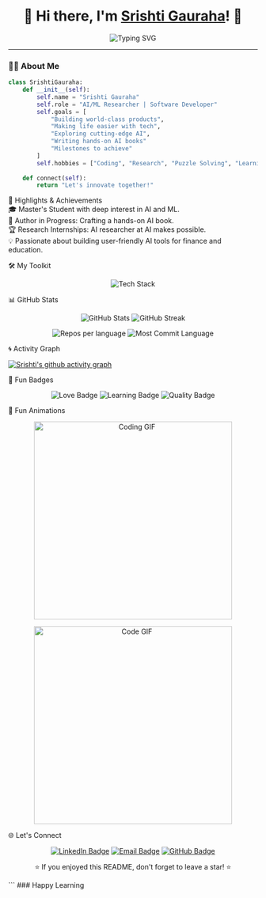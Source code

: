 <h1 align="center">👋 Hi there, I'm <a href="https://www.linkedin.com/in/srishti-gauraha/" target="_blank">Srishti Gauraha</a>! 🚀</h1>

<p align="center">
  <img src="https://readme-typing-svg.demolab.com?font=Fira+Code&weight=600&size=24&pause=1000&color=0099FF&width=435&lines=AI+Researcher+%7C+Software+Developer;Machine+Learning+Enthusiast+%7C+Problem+Solver;Building+for+the+Future!+%F0%9F%9A%80" alt="Typing SVG" />
</p>

---

### 🧑‍💻 About Me  
```python
class SrishtiGauraha:
    def __init__(self):
        self.name = "Srishti Gauraha"
        self.role = "AI/ML Researcher | Software Developer"
        self.goals = [
            "Building world-class products",
            "Making life easier with tech",
            "Exploring cutting-edge AI",
            "Writing hands-on AI books"
            "Milestones to achieve"
        ]
        self.hobbies = ["Coding", "Research", "Puzzle Solving", "Learning New Tech"]
    
    def connect(self):
        return "Let's innovate together!"
 ```
🌟 Highlights & Achievements<br>
 🎓 Master's Student with deep interest in AI and ML.<br>
 📘 Author in Progress: Crafting a hands-on AI book.<br>
 🏆 Research Internships: AI researcher at AI makes possible.<br>
 💡 Passionate about building user-friendly AI tools for finance and education.


🛠️ My Toolkit
<p align="center"> <img src="https://skillicons.dev/icons?i=python,js,react,nodejs,django,flask,tensorflow,pytorch,docker,kubernetes,git,github,html,css,sql,linux,vscode&theme=dark" alt="Tech Stack" /> </p>


📊 GitHub Stats
<p align="center"> <img src="https://github-readme-stats.vercel.app/api?username=Srishti44-g&show_icons=true&theme=github_dark&hide_border=true" alt="GitHub Stats" /> <img src="https://github-readme-streak-stats.herokuapp.com?user=Srishti44-g&theme=github-dark-blue&hide_border=true" alt="GitHub Streak" /> </p> <p align="center"> <img src="https://github-profile-summary-cards.vercel.app/api/cards/repos-per-language?username=Srishti44-g&theme=github_dark" alt="Repos per language" /> <img src="https://github-profile-summary-cards.vercel.app/api/cards/most-commit-language?username=Srishti44-g&theme=github_dark" alt="Most Commit Language" /> </p>

🌀 Activity Graph

[![Srishti's github activity graph](https://github-readme-activity-graph.vercel.app/graph?username=Srishti44-g&bg_color=fffff0&color=708090&line=24292e&point=24292e&area=true&hide_border=true)](https://github.com/ashutosh00710/github-readme-activity-graph)

🎉 Fun Badges
<p align="center"> <img src="https://img.shields.io/badge/Made%20With-Love-%23ff69b4?style=for-the-badge&logo=heart&logoColor=white" alt="Love Badge" /> <img src="https://img.shields.io/badge/Always-Learning-%2300C853?style=for-the-badge&logo=read-the-docs&logoColor=white" alt="Learning Badge" /> <img src="https://img.shields.io/badge/Focused%20On-Quality-%23FFD700?style=for-the-badge&logo=star&logoColor=white" alt="Quality Badge" /> </p>

🔮 Fun Animations
<p align="center"> <img src="https://raw.githubusercontent.com/Srishti44-g/Srishti44-g/main/coding.gif" alt="Coding GIF" width="400"> </p> <p align="center"> <img src="https://media.giphy.com/media/qgQUggAC3Pfv687qPC/giphy.gif" alt="Code GIF" width="400"> </p>

🌐 Let's Connect
<p align="center"> <a href="https://www.linkedin.com/in/srishti-gauraha/" target="_blank"><img src="https://img.shields.io/badge/LinkedIn-%230077B5.svg?style=for-the-badge&logo=linkedin&logoColor=white" alt="LinkedIn Badge" /></a> <a href="mailto:srishti44.g@example.com" target="_blank"><img src="https://img.shields.io/badge/Email-D14836?style=for-the-badge&logo=gmail&logoColor=white" alt="Email Badge" /></a> <a href="https://github.com/Srishti44-g" target="_blank"><img src="https://img.shields.io/badge/GitHub-171515?style=for-the-badge&logo=github&logoColor=white" alt="GitHub Badge" /></a> </p>
<p align="center">⭐️ If you enjoyed this README, don't forget to leave a star! ⭐️</p> ```
### Happy Learning
